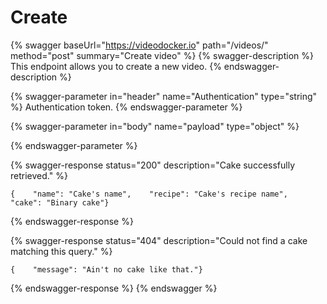 # Create

{% swagger baseUrl="https://videodocker.io" path="/videos/" method="post" summary="Create video" %}
{% swagger-description %}
This endpoint allows you to create a new video.
{% endswagger-description %}

{% swagger-parameter in="header" name="Authentication" type="string" %}
Authentication token.
{% endswagger-parameter %}

{% swagger-parameter in="body" name="payload" type="object" %}

{% endswagger-parameter %}

{% swagger-response status="200" description="Cake successfully retrieved." %}
```
{    "name": "Cake's name",    "recipe": "Cake's recipe name",    "cake": "Binary cake"}
```
{% endswagger-response %}

{% swagger-response status="404" description="Could not find a cake matching this query." %}
```
{    "message": "Ain't no cake like that."}
```
{% endswagger-response %}
{% endswagger %}

